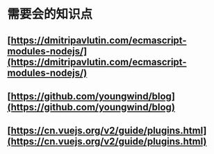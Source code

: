 # 需要会的知识点

## [https://dmitripavlutin.com/ecmascript-modules-nodejs/](https://dmitripavlutin.com/ecmascript-modules-nodejs/)

## [https://github.com/youngwind/blog](https://github.com/youngwind/blog)

## [https://cn.vuejs.org/v2/guide/plugins.html](https://cn.vuejs.org/v2/guide/plugins.html)
